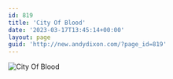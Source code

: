 ```yaml
---
id: 819
title: 'City Of Blood'
date: '2023-03-17T13:45:14+00:00'
layout: page
guid: 'http://new.andydixon.com/?page_id=819'
---
```


![City Of Blood](https://i0.wp.com/assets.g8x2.ldn.idrivee2-23.com/posters/City%20Of%20Blood%2001.jpg?w=1200&ssl=1 "City Of Blood")